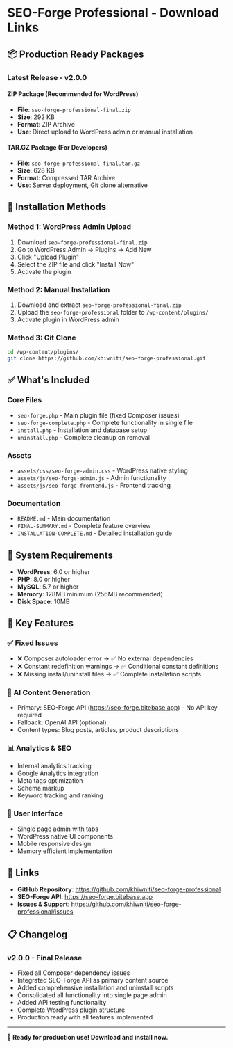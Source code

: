 # SEO-Forge Professional - Download Links

## 📦 **Production Ready Packages**

### **Latest Release - v2.0.0**

#### **ZIP Package (Recommended for WordPress)**
- **File**: `seo-forge-professional-final.zip`
- **Size**: 292 KB
- **Format**: ZIP Archive
- **Use**: Direct upload to WordPress admin or manual installation

#### **TAR.GZ Package (For Developers)**
- **File**: `seo-forge-professional-final.tar.gz`
- **Size**: 628 KB
- **Format**: Compressed TAR Archive
- **Use**: Server deployment, Git clone alternative

## 🚀 **Installation Methods**

### **Method 1: WordPress Admin Upload**
1. Download `seo-forge-professional-final.zip`
2. Go to WordPress Admin → Plugins → Add New
3. Click "Upload Plugin"
4. Select the ZIP file and click "Install Now"
5. Activate the plugin

### **Method 2: Manual Installation**
1. Download and extract `seo-forge-professional-final.zip`
2. Upload the `seo-forge-professional` folder to `/wp-content/plugins/`
3. Activate plugin in WordPress admin

### **Method 3: Git Clone**
```bash
cd /wp-content/plugins/
git clone https://github.com/khiwniti/seo-forge-professional.git
```

## ✅ **What's Included**

### **Core Files**
- `seo-forge.php` - Main plugin file (fixed Composer issues)
- `seo-forge-complete.php` - Complete functionality in single file
- `install.php` - Installation and database setup
- `uninstall.php` - Complete cleanup on removal

### **Assets**
- `assets/css/seo-forge-admin.css` - WordPress native styling
- `assets/js/seo-forge-admin.js` - Admin functionality
- `assets/js/seo-forge-frontend.js` - Frontend tracking

### **Documentation**
- `README.md` - Main documentation
- `FINAL-SUMMARY.md` - Complete feature overview
- `INSTALLATION-COMPLETE.md` - Detailed installation guide

## 🔧 **System Requirements**

- **WordPress**: 6.0 or higher
- **PHP**: 8.0 or higher
- **MySQL**: 5.7 or higher
- **Memory**: 128MB minimum (256MB recommended)
- **Disk Space**: 10MB

## 🌟 **Key Features**

### **✅ Fixed Issues**
- ❌ Composer autoloader error → ✅ No external dependencies
- ❌ Constant redefinition warnings → ✅ Conditional constant definitions
- ❌ Missing install/uninstall files → ✅ Complete installation scripts

### **🤖 AI Content Generation**
- Primary: SEO-Forge API (https://seo-forge.bitebase.app) - No API key required
- Fallback: OpenAI API (optional)
- Content types: Blog posts, articles, product descriptions

### **📊 Analytics & SEO**
- Internal analytics tracking
- Google Analytics integration
- Meta tags optimization
- Schema markup
- Keyword tracking and ranking

### **🎨 User Interface**
- Single page admin with tabs
- WordPress native UI components
- Mobile responsive design
- Memory efficient implementation

## 🔗 **Links**

- **GitHub Repository**: https://github.com/khiwniti/seo-forge-professional
- **SEO-Forge API**: https://seo-forge.bitebase.app
- **Issues & Support**: https://github.com/khiwniti/seo-forge-professional/issues

## 📋 **Changelog**

### **v2.0.0 - Final Release**
- Fixed all Composer dependency issues
- Integrated SEO-Forge API as primary content source
- Added comprehensive installation and uninstall scripts
- Consolidated all functionality into single page admin
- Added API testing functionality
- Complete WordPress plugin structure
- Production ready with all features implemented

---

**🎯 Ready for production use! Download and install now.**